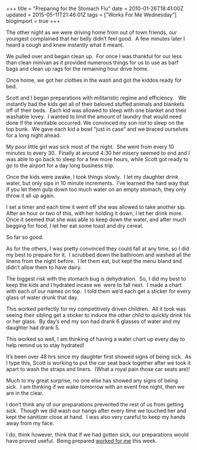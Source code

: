 +++
title = "Preparing for the Stomach Flu"
date = 2010-01-26T18:41:00Z
updated = 2015-05-11T21:46:01Z
tags = ["Works For Me Wednesday"]
blogimport = true 
+++

The other night as we were driving home from out of town friends, our youngest complained that her belly didn’t feel good.&#160; A few minutes later I heard a cough and knew instantly what it meant.&#160; 

We pulled over and began clean up.&#160; For once I was thankful for our less than clean minivan as it provided numerous things for us to use as barf bags and clean up rags for the remaining hour drive home.&#160; 

Once home, we got her clothes in the wash and got the kiddos ready for bed.&#160; 

Scott and I began preparations with militaristic regime and efficiency.&#160;&#160; We instantly had the kids get all of their beloved stuffed animals and blankets off of their beds.&#160; Each kid was allowed to sleep with one blanket and their washable lovey.&#160; I wanted to limit the amount of laundry that would need done if the inevitable occurred. We convinced my son not to sleep on the top bunk.&#160; We gave each kid a bowl “just in case” and we braced ourselves for a long night ahead.&#160; 

My poor little girl was sick most of the night.&#160; She went from every 10 minutes to every 30.&#160; Finally at around 4:30 her misery seemed to end and I was able to go back to sleep for a few more hours, while Scott got ready to go to the airport for a day long business trip.&#160; 

Once the kids were awake, I took things slowly.&#160; I let my daughter drink water, but only sips in 10 minute increments.&#160; I’ve learned the hard way that if you let them gulp down too much water on an empty stomach, they only throw it all up again.&#160; 

I set a timer and each time it went off she was allowed to take another sip.&#160; After an hour or two of this, with her holding it down, I let her drink more. Once it seemed that she was able to keep down the water, and after much begging for food, I let her eat some toast and dry cereal. 

So far so good.

As for the others, I was pretty convinced they could fall at any time, so I did my best to prepare for it.&#160; I scrubbed down the bathroom and washed all the linens from the night before.&#160; I let them eat, but kept the menu bland and didn’t allow them to have dairy.&#160; 

The biggest risk with the stomach bug is dehydration.&#160; So, I did my best to keep the kids and I hydrated incase we&#160; were to fall next.&#160; I made a chart with each of our names on top.&#160; I told them we’d each get a sticker for every glass of water drunk that day.&#160; 

This worked perfectly for my competitively driven children.&#160; All it took was seeing their sibling get a sticker to induce the other child to quickly drink his or her glass.&#160; By day’s end my son had drank 6 glasses of water and my daughter had drank 5.&#160; 

This worked so well, I am thinking of having a water chart up every day to help remind us to stay hydrated!&#160; 

It’s been over 48 hrs since my daughter first showed signs of being sick.&#160; As I type this, Scott is working to put the car seat back together after we took it apart to wash the straps and liners.&#160; (What a royal pain those car seats are)!

Much to my great surprise, no one else has showed any signs of being sick.&#160; I am thinking if we wake tomorrow with an event free night, then we are in the clear.&#160; 

I don’t think any of our preparations prevented the rest of us from getting sick.&#160; Though we did wash our hangs after every time we touched her and kept the sanitizer close at hand.&#160; I was also very careful to keep my hands away from my face.

I do, think however, think that if we had gotten sick, our preparations would have proved useful.&#160; Being prepared [worked for me](http://www.wearethatfamily.com) this week. 
